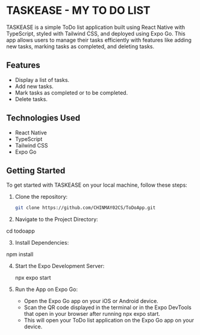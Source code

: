 # TASKEASE - MY TO DO LIST

TASKEASE is a simple ToDo list application built using React Native with TypeScript, styled with Tailwind CSS, and deployed using Expo Go. This app allows users to manage their tasks efficiently with features like adding new tasks, marking tasks as completed, and deleting tasks.

## Features

- Display a list of tasks.
- Add new tasks.
- Mark tasks as completed or to be completed.
- Delete tasks.

## Technologies Used

- React Native
- TypeScript
- Tailwind CSS
- Expo Go

## Getting Started

To get started with TASKEASE on your local machine, follow these steps:

1. Clone the repository:

   ```bash
   git clone https://github.com/CHINMAY02CS/ToDoApp.git

2. Navigate to the Project Directory:

  cd todoapp

3. Install Dependencies:
   
  npm install

4. Start the Expo Development Server:

   npx expo start

5. Run the App on Expo Go:
   - Open the Expo Go app on your iOS or Android device.
   - Scan the QR code displayed in the terminal or in the Expo DevTools that open in your browser after running npx expo start.
   - This will open your ToDo list application on the Expo Go app on your device.

